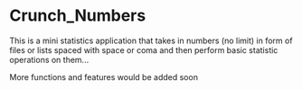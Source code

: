 # Crunch_Numbers
This is a mini statistics application that takes in numbers (no limit) in form of files or lists spaced with space or coma and then perform basic statistic operations on them...

More functions and features would be added soon
